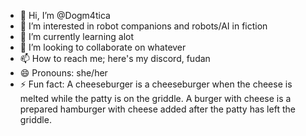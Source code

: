 - 👋 Hi, I’m @Dogm4tica
- 👀 I’m interested in robot companions and robots/AI in fiction
- 🌱 I’m currently learning alot
- 💞️ I’m looking to collaborate on whatever
- 📫 How to reach me; here's my discord, fudan
- 😄 Pronouns: she/her
- ⚡ Fun fact: A cheeseburger is a cheeseburger when the cheese is melted while the patty is on the griddle. A burger with cheese is a prepared hamburger with cheese added after the patty has left the griddle.

<!---
Dogm4tica/Dogm4tica is a ✨ special ✨ repository because its `README.md` (this file) appears on your GitHub profile.
You can click the Preview link to take a look at your changes.
--->
